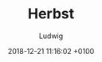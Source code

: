 ---
layout: post
author: "Ludwig"
date:   2018-12-21 11:16:02 +0100
title:  "Herbst"
text: "Diese Aufnahmen sind bei einer Begehung des Platzes im Jahre 2018 entstanden."
imgMin: 
  - "https://raw.githubusercontent.com/Ebertplatz/historical/master/16-12-2018-post-3/miniaturen/001.jpg"
  - "https://raw.githubusercontent.com/Ebertplatz/historical/master/16-12-2018-post-3/miniaturen/002.jpg"
  - "https://raw.githubusercontent.com/Ebertplatz/historical/master/16-12-2018-post-3/miniaturen/032.jpg"
  - "https://raw.githubusercontent.com/Ebertplatz/historical/master/16-12-2018-post-3/miniaturen/004.jpg"
  - "https://raw.githubusercontent.com/Ebertplatz/historical/master/16-12-2018-post-3/miniaturen/005.jpg"
  - "https://raw.githubusercontent.com/Ebertplatz/historical/master/16-12-2018-post-3/miniaturen/006.jpg"
  - "https://raw.githubusercontent.com/Ebertplatz/historical/master/16-12-2018-post-3/miniaturen/007.jpg"
  - "https://raw.githubusercontent.com/Ebertplatz/historical/master/16-12-2018-post-3/miniaturen/008.jpg"
  - "https://raw.githubusercontent.com/Ebertplatz/historical/master/16-12-2018-post-3/miniaturen/009.jpg"
  - "https://raw.githubusercontent.com/Ebertplatz/historical/master/16-12-2018-post-3/miniaturen/010.jpg"

imgOrig: 
  - "https://raw.githubusercontent.com/Ebertplatz/historical/master/16-12-2018-post-3/originale/001.jpg"
  - "https://raw.githubusercontent.com/Ebertplatz/historical/master/16-12-2018-post-3/originale/002.jpg"
  - "https://raw.githubusercontent.com/Ebertplatz/historical/master/16-12-2018-post-3/originale/003.jpg"
  - "https://raw.githubusercontent.com/Ebertplatz/historical/master/16-12-2018-post-3/originale/004.jpg"
  - "https://raw.githubusercontent.com/Ebertplatz/historical/master/16-12-2018-post-3/originale/005.jpg"
  - "https://raw.githubusercontent.com/Ebertplatz/historical/master/16-12-2018-post-3/originale/006.jpg"
  - "https://raw.githubusercontent.com/Ebertplatz/historical/master/16-12-2018-post-3/originale/007.jpg"
  - "https://raw.githubusercontent.com/Ebertplatz/historical/master/16-12-2018-post-3/originale/008.jpg"
  - "https://raw.githubusercontent.com/Ebertplatz/historical/master/16-12-2018-post-3/originale/009.jpg"
  - "https://raw.githubusercontent.com/Ebertplatz/historical/master/16-12-2018-post-3/originale/010.jpg"
---